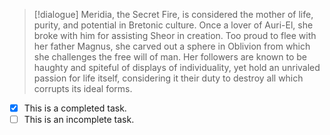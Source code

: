 
>[!dialogue]
Meridia, the Secret Fire, is considered the mother of life, purity, and potential in Bretonic culture. Once a lover of Auri-El, she broke with him for assisting Sheor in creation. Too proud to flee with her father Magnus, she carved out a sphere in Oblivion from which she challenges the free will of man. Her followers are known to be haughty and spiteful of displays of individuality, yet hold an unrivaled passion for life itself, considering it their duty to destroy all which corrupts its ideal forms.



- [x] This is a completed task.
- [ ] This is an incomplete task.